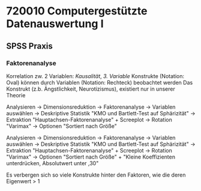 # 720010 Computergestützte Datenauswertung I

## SPSS Praxis
### Faktorenanalyse
Korrelation zw. 2 Variablen: *Kausalität*, *3. Variable*
Konstrukte (Notation: Oval) können durch Variablen (Notation: Rechteck) beobachtet werden
Das Konstrukt (z.b. Ängstlichkeit, Neurotizismus), existiert nur in unserer Theorie

Analysieren -> Dimensionsreduktion -> Faktorenanalyse -> Variablen auswählen -> Deskriptive Statistik "KMO und Bartlett-Test auf Sphärizität" -> Extraktion "Hauptachsen-Faktorenanalyse" + Screeplot -> Rotation "Varimax" -> Optionen "Sortiert nach Größe"

Analysieren -> Dimensionsreduktion -> Faktorenanalyse -> Variablen auswählen -> Deskriptive Statistik "KMO und Bartlett-Test auf Sphärizität" -> Extraktion "Hauptachsen-Faktorenanalyse" + Screeplot -> Rotation "Varimax" -> Optionen "Sortiert nach Größe" + "Kleine Koeffizienten unterdrücken, Absolutwert unter ,30"

Es verbergen sich so viele Konstrukte hinter den Faktoren, wie die deren Eigenwert > 1
